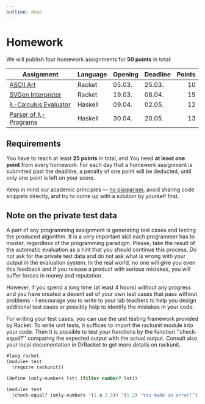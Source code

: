 ```yaml
---
outline: deep
---
```


# Homework

We will publish four homework assignments for **50 points** in total:

| Assignment | Language | Opening | Deadline | Points |
| - | -------- | ------- | -------- | ------:|
| [ASCII Art](/homework/hw01.md) | Racket   | 05.03.  | 25.03.   |     10 |
| [SVGen Interpreter](/homework/hw02.md) | Racket   | 19.03.  | 08.04.   |     15 |
| [λ-Calculus Evaluator](/homework/hw03.md) | Haskell  | 09.04.  | 02.05.   |     12 |
| [Parser of λ-Programs](/homework/hw04.md) | Haskell  | 30.04.  | 20.05.   |     13 |

## Requirements

You have to reach at least **25 points** in total, and You need **at least one point** from every homework. For each day that a homework assignment is submitted past the deadline, a penalty of one point will be deducted, until only one point is left on your score.

Keep in mind our academic principles — [no plagiarism](https://cw.fel.cvut.cz/wiki/help/common/plagiaty_opisovani), avoid sharing code snippets directly, and try to come up with a solution by yourself first.

## Note on the private test data

A part of any programming assignment is generating test cases and testing the produced algorithm. It
is a very important skill each programmer has to master, regardless of the programming paradigm.
Please, take the result of the automatic evaluation as a hint that you should continue this process.
Do not ask for the private test data and do not ask what is wrong with your output in the evaluation
system. In the real world, no one will give you even this feedback and if you release a product with
serious mistakes, you will suffer losses in money and reputation.

However, if you spend a long time (at least 4 hours) without any progress and you have
created a decent set of your own test cases that pass without problems - I encourage you to write
to your lab teachers to help you design additional test cases or possibly help to identify the
mistakes in your code.

For writing your test cases, you can use the unit testing framework provided by Racket. To write
unit tests, it suffices to import the rackunit module into your code. Then it is possible to test
your functions by the function ''check-equal?'' comparing the expected output with the actual
output. Consult also your local documentation in DrRacket to get more details on rackunit.

```scheme
#lang racket
(module+ test
  (require rackunit))

(define (only-numbers lst) (filter number? lst))

(module+ test
  (check-equal? (only-numbers '(1 a 2 3)) '(1 2) "You made an error!"))
```
